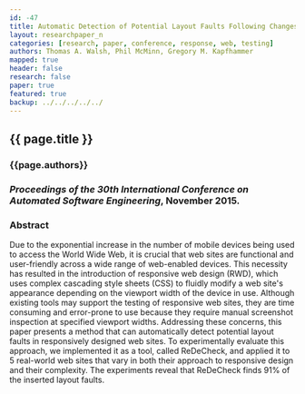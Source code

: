 ```yaml
---
id: -47
title: Automatic Detection of Potential Layout Faults Following Changes to Responsive Web Pages
layout: researchpaper_n
categories: [research, paper, conference, response, web, testing]
authors: Thomas A. Walsh, Phil McMinn, Gregory M. Kapfhammer
mapped: true
header: false
research: false
paper: true
featured: true
backup: ../../../../../
---
```


## {{ page.title }} [<i class="fa fa-download"></i>]({{site.baseurl}}download/research/papers/ase2015-walsh-mcminn-kapfhammer.pdf "Download this Paper!")

### {{page.authors}}

### <i>Proceedings of the 30th International Conference on Automated Software Engineering</i>, November 2015.

### Abstract

Due to the exponential increase in the number of mobile devices being used to access the World Wide Web, it is crucial
that web sites are functional and user-friendly across a wide range of web-enabled devices.  This necessity has resulted
in the introduction of responsive web design (RWD), which uses complex cascading style sheets (CSS) to fluidly modify a
web site's appearance depending on the viewport width of the device in use. Although existing tools may support the
testing of responsive web sites, they are time consuming and error-prone to use because they require manual screenshot
inspection at specified viewport widths. Addressing these concerns, this paper presents a method that can automatically
detect potential layout faults in responsively designed web sites. To experimentally evaluate this approach, we
implemented it as a tool, called ReDeCheck, and applied it to 5 real-world web sites that vary in both their approach to
responsive design and their complexity. The experiments reveal that ReDeCheck finds 91% of the inserted layout faults.

